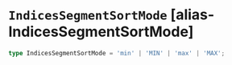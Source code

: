 # `IndicesSegmentSortMode` [alias-IndicesSegmentSortMode]
```typescript
type IndicesSegmentSortMode = 'min' | 'MIN' | 'max' | 'MAX';
```
